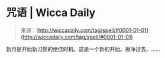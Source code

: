 <!--yml

category: 未分类

date: 2024-06-12 18:25:08

-->

# 咒语 | Wicca Daily

> 来源：[http://wiccadaily.com/tag/spell/#0001-01-01](http://wiccadaily.com/tag/spell/#0001-01-01)

新月是开始新习惯的绝佳时机。这是一个新的开始。擦净过去，……
